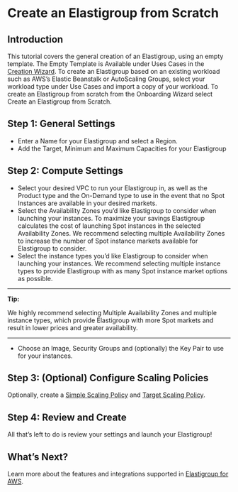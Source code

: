 # Create an Elastigroup from Scratch

## Introduction

This tutorial covers the general creation of an Elastigroup, using an empty template. The Empty Template is Available under Uses Cases in the [Creation Wizard](https://console.spotinst.com/#/aws/ec2/elastigroup/create/setup). To create an Elastigroup based on an existing workload such as AWS’s Elastic Beanstalk or AutoScaling Groups, select your workload type under Use Cases and import a copy of your workload. To create an Elastigroup from scratch from the Onboarding Wizard select Create an Elastigroup from Scratch.

## Step 1: General Settings

- Enter a Name for your Elastigroup and select a Region.
- Add the Target, Minimum and Maximum Capacities for your Elastigroup

## Step 2: Compute Settings

- Select your desired VPC to run your Elastigroup in, as well as the Product type and the On-Demand type to use in the event that no Spot Instances are available in your desired markets.
- Select the Availability Zones you’d like Elastigroup to consider when launching your instances. To maximize your savings Elastigroup calculates the cost of launching Spot instances in the selected Availability Zones. We recommend selecting multiple Availability Zones to increase the number of Spot instance markets available for Elastigroup to consider.
- Select the instance types you’d like Elastigroup to consider when launching your instances. We recommend selecting multiple instance types to provide Elastigroup with as many Spot instance market options as possible.

---

**Tip:**

We highly recommend selecting Multiple Availability Zones and multiple instance types, which provide Elastigroup with more Spot markets and result in lower prices and greater availability.

---

- Choose an Image, Security Groups and (optionally) the Key Pair to use for your instances.

## Step 3: (Optional) Configure Scaling Policies

Optionally, create a [Simple Scaling Policy](elastigroup/features/scaling/simple-scaling-policies) and [Target Scaling Policy](elastigroup/features/scaling/target-scaling).

## Step 4: Review and Create

All that’s left to do is review your settings and launch your Elastigroup!

## What’s Next?

Learn more about the features and integrations supported in [Elastigroup for AWS](elastigroup/getting-started/elastigroup-for-aws).
